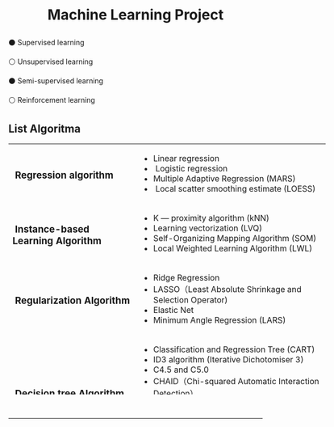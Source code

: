 <strong><h1 align='center'>
    Machine Learning Project
</h1></strong>


:black_circle: Supervised learning

:white_circle: Unsupervised learning

:black_circle: Semi-supervised learning

:white_circle: Reinforcement learning


<h2 style="text-align: left;">List Algoritma</h2>
<table style="height: 496px; width: 629px;">
    <tbody>
        <tr>
            <td style="width: 241px;">
                <h3><strong>&nbsp;Regression algorithm</strong></h3>
            </td>
            <td style="width: 372px;">
                <ul>
                    <li>Linear regression</li>
                    <li>&nbsp;Logistic regression</li>
                    <li>Multiple Adaptive Regression (MARS)</li>
                    <li>&nbsp;Local scatter smoothing estimate (LOESS)</li>
                </ul>
            </td>
        </tr>
        <tr>
            <td style="width: 241px;">
                <h3><strong>&nbsp;Instance-based Learning Algorithm</strong></h3>
            </td>
            <td style="width: 372px;">
                <ul>
                    <li>K &mdash; proximity algorithm (kNN)</li>
                    <li>Learning vectorization (LVQ)</li>
                    <li>Self-Organizing Mapping Algorithm (SOM)</li>
                    <li>Local Weighted Learning Algorithm (LWL)</li>
                </ul>
            </td>
        </tr>
        <tr>
            <td style="width: 241px;">
                <h3>&nbsp;<strong>Regularization Algorithm</strong></h3>
            </td>
            <td style="width: 372px;">
                <ul>
                    <li>Ridge Regression</li>
                    <li>LASSO（Least Absolute Shrinkage and Selection Operator)</li>
                    <li>Elastic Net</li>
                    <li>Minimum Angle Regression (LARS)</li>
                </ul>
            </td>
        </tr>
        <tr>
            <td style="width: 241px;">
                <h3><strong>&nbsp;Decision tree Algorithm</strong></h3>
            </td>
            <td style="width: 372px;">
                <ul>
                    <li>Classification and Regression Tree (CART)</li>
                    <li>ID3 algorithm (Iterative Dichotomiser 3)</li>
                    <li>C4.5 and C5.0</li>
                    <li>CHAID（Chi-squared Automatic Interaction Detection）</li>
                    <li>Random Forest</li>
                    <li>Multivariate Adaptive Regression Spline (MARS)</li>
                    <li>Gradient Boosting Machine (GBM)</li>
                </ul>
            </td>
        </tr>
        <tr>
            <td style="width: 241px;">
                <h3><strong>&nbsp;Bayesian Algorithm</strong></h3>
            </td>
            <td style="width: 372px;">
                <ul>
                    <li>Naive Bayes</li>
                    <li>Gaussian Bayes</li>
                    <li>Polynomial naive Bayes</li>
                    <li>AODE（Averaged One-Dependence Estimators）</li>
                    <li>Bayesian Belief Network</li>
                </ul>
            </td>
        </tr>
        <tr>
            <td style="width: 241px;">
                <h3><strong>&nbsp;Kernel-based Algorithm</strong></h3>
            </td>
            <td style="width: 372px;">
                <ul>
                    <li>Support vector machine (SVM)</li>
                    <li>Radial Basis Function (RBF)</li>
                    <li>Linear Discriminate Analysis (LDA)</li>
                </ul>
            </td>
        </tr>
        <tr>
            <td style="width: 241px;">&nbsp;
                <h3><strong>&nbsp;Clustering Algorithm</strong></h3>
            </td>
            <td style="width: 372px;">
                <ul>
                    <li>K &mdash; mean</li>
                    <li>K &mdash; medium number</li>
                    <li>EM algorithm</li>
                    <li>Hierarchical clustering</li>
                </ul>
            </td>
        </tr>
        <tr>
            <td style="width: 241px;">&nbsp;
                <h3><strong>&nbsp;Association Rule Learning</strong></h3>
            </td>
            <td style="width: 372px;">
                <ul>
                    <li>&nbsp;Apriori algorithm</li>
                    <li>&nbsp;Eclat algorithm</li>
                </ul>
            </td>
        </tr>
        <tr>
            <td style="width: 241px;">&nbsp;
                <h3><strong>&nbsp;Neural Networks</strong></h3>
            </td>
            <td style="width: 372px;">
                <ul>
                    <li>Sensor</li>
                    <li>Backpropagation algorithm (BP)</li>
                    <li>Hopfield network</li>
                    <li>Radial Basis Function Network (RBFN)</li>
                </ul>
            </td>
        </tr>
        <tr>
            <td style="width: 241px;">
                <h3><strong>&nbsp;Deep Learning</strong></h3>
            </td>
            <td style="width: 372px;">
                <ul>
                    <li>Deep Boltzmann Machine (DBM)</li>
                    <li>Convolutional Neural Network (CNN)</li>
                    <li>Recurrent neural network (RNN, LSTM)</li>
                    <li>Stacked Auto-Encoder</li>
                </ul>
            </td>
        </tr>
        <tr>
            <td style="width: 241px;">
                <h3><strong>&nbsp;Dimensionality Reduction Algorithm</strong></h3>
            </td>
            <td style="width: 372px;">
                <ul>
                    <li>Principal Component Analysis (PCA)</li>
                    <li>Principal component regression (PCR)</li>
                    <li>Partial least squares regression (PLSR)</li>
                    <li>Salmon map</li>
                    <li>Multidimensional scaling analysis (MDS)</li>
                    <li>Projection pursuit method (PP)</li>
                    <li>Linear Discriminant Analysis (LDA)</li>
                    <li>Mixed Discriminant Analysis (MDA)</li>
                    <li>Quadratic Discriminant Analysis (QDA)</li>
                    <li>Flexible Discriminant Analysis (FDA</li>
                </ul>
            </td>
        </tr>
        <tr>
            <td style="width: 241px;">
                <h3><strong>&nbsp;Integrated Algorithm</strong></h3>
            </td>
            <td style="width: 372px;">&nbsp;
                <ul>
                    <li>Boosting</li>
                    <li>Bagging</li>
                    <li>AdaBoost</li>
                    <li>Stack generalization (mixed)</li>
                    <li>GBM algorithm</li>
                    <li>GBRT algorithm</li>
                    <li>Random forest</li>
                </ul>
            </td>
        </tr>
        <tr>
            <td style="width: 241px;">
                <h3><strong>&nbsp;Other Algorithms</strong></h3>
            </td>
            <td style="width: 372px;">&nbsp;
                <ul>
                    <li>Feature selection algorithm</li>
                    <li>Performance evaluation algorithm</li>
                    <li>Natural language processing</li>
                    <li>Computer vision</li>
                    <li>Recommended system</li>
                    <li>Reinforcement learning</li>
                    <li>Migration learning</li>
                </ul>
            </td>
        </tr>
    </tbody>
</table>
<p>&nbsp;</p>

---
